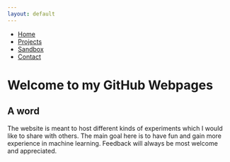```yaml
---
layout: default
---
```


<html>
    <body>
        <nav>
            <ul>
              <li>
                <a href="/">Home</a>
              </li>
                <li>
                <a href="/projects.html">Projects</a>
              </li>
                <li>
                <a href="/sandbox.html">Sandbox</a>
              </li>
                <li>
                <a href="/contact.html">Contact</a>
              </li>
            </ul>
        </nav>
    </body>
</html>
  

# Welcome to my GitHub Webpages

## A word
The website is meant to host different kinds of experiments which I would like to share with others. The main goal here is to have fun and gain more experience in machine learning. Feedback will always be most welcome and appreciated.
